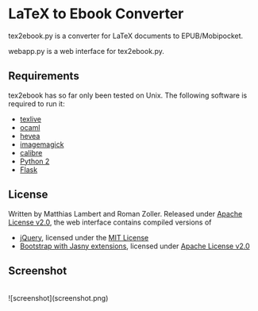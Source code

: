 LaTeX to Ebook Converter
========================

tex2ebook.py is a converter for LaTeX documents to EPUB/Mobipocket.

webapp.py is a web interface for tex2ebook.py.

Requirements
------------

tex2ebook has so far only been tested on Unix. The following software is required to run it:

- [texlive](http://www.tug.org/texlive/)
- [ocaml](http://ocaml.org/)
- [hevea](http://hevea.inria.fr/)
- [imagemagick](http://www.imagemagick.org/)
- [calibre](http://calibre-ebook.com/)
- [Python 2](http://www.python.org/)
- [Flask](http://flask.pocoo.org/)

License
-------

Written by Matthias Lambert and Roman Zoller.
Released under [Apache License v2.0](http://www.apache.org/licenses/LICENSE-2.0), the web interface contains compiled versions of
- [jQuery](https://jquery.org/), licensed under the [MIT License](https://jquery.org/license/)
- [Bootstrap with Jasny extensions](http://jasny.github.io/bootstrap/), licensed under [Apache License v2.0](http://www.apache.org/licenses/LICENSE-2.0)

Screenshot
----------
<br />
![screenshot](screenshot.png)
